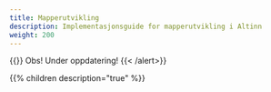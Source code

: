 ```yaml
---
title: Mapperutvikling 
description: Implementasjonsguide for mapperutvikling i Altinn
weight: 200
---
```


{{<alert theme="danger">}}
Obs! Under oppdatering!
{{< /alert>}}

{{% children description="true" %}}